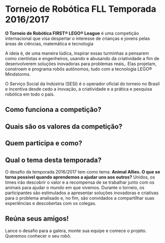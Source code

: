 # Torneio de Robótica FLL Temporada 2016/2017

__O Torneio de Robótica FIRST&reg; LEGO&reg; League__ 
é uma competição internacional que visa despertar o 
interesse de crianças e jovens pelas áreas de ciências,
matemática e tecnologia

A ideia é, de uma maneira lúdica, inspirar essas 
turminhas a pensarem como cientistas e engenheiros,
usando e abusando da criatividade a fim de
desenvolverem soluções inovadoras para problemas reais,.
Elas projetam, constroem e programa robôs autônomos,
tudo com a tecnologia LEGO&reg; Mindstorms.

O Serviço Social da Indústria (SESI) é o operador oficial
do torneio no Brasil e incentiva desde cedo a inovação,
a criatividade e a prática e pesquisa robótica em todo o país.

## Como funciona a competição?

## Quais são os valores da competição?

## Quem participa e como?

## Qual o tema desta temporada?
O desafio da temporada 2016/2017 tem como tema: 
__Animal Allies. O que se torna possível quando 
aprendemos a ajudar uns aos outros?__ Unidos, os times 
irão descobrir o valor e a recompensa de se trabalhar junto
com os animais para ajudar o mundo em que vivemos.
Durante o torneio, os participantes são estimulados a
apresentar soluções inovadoras e criativas para o problema
analisado e, no fim, são convidados a compartilhar suas
experiências e descobertas com os colegas.

## Reúna seus amigos!
Lance o desafio para a galera, monte sua equipe e
comece o projeto. Queremos conhecer o seu robô.
